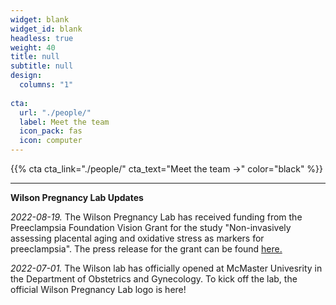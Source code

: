 ```yaml
---
widget: blank
widget_id: blank
headless: true
weight: 40
title: null
subtitle: null
design:
  columns: "1"
  
cta:
  url: "./people/"
  label: Meet the team
  icon_pack: fas
  icon: computer
---
```


{{% cta  cta_link="./people/" cta_text="Meet the team →" color="black" %}}

----------------

**Wilson Pregnancy Lab Updates**

*2022-08-19.* The Wilson Pregnancy Lab has received funding from the Preeclampsia Foundation Vision Grant for the study "Non-invasively assessing placental aging and oxidative stress as markers for preeclampsia".
The press release for the grant can be found [here.](https://www.preeclampsia.org/the-news/news-from-the-foundation/2022-preeclampsia-foundation-vision-grant-awardees-announced)


*2022-07-01.* The Wilson lab has officially opened at McMaster Univesrity in the Department of Obstetrics and Gynecology. To kick off the lab, the official Wilson Pregnancy Lab logo is here!
